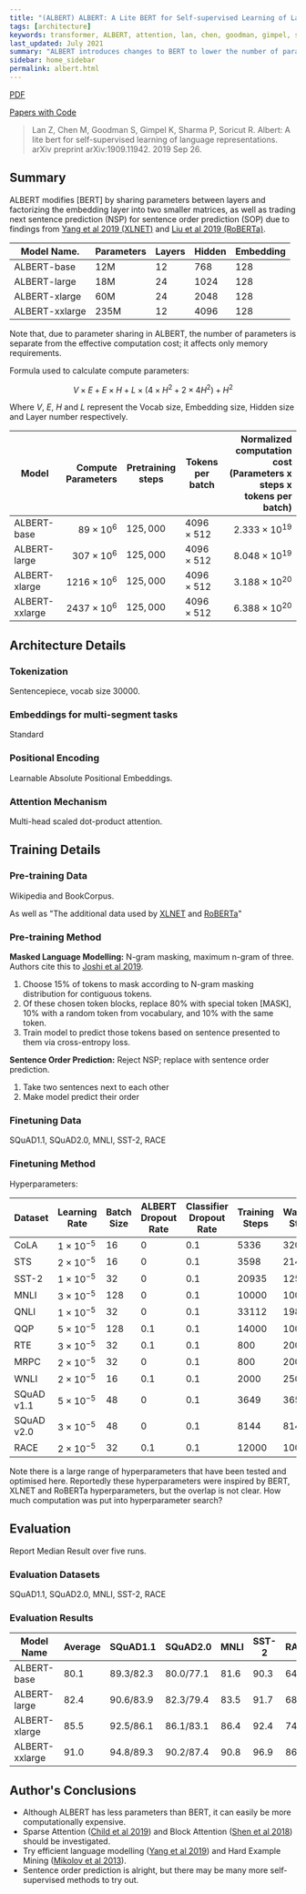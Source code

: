 ```yaml
---
title: "(ALBERT) ALBERT: A Lite BERT for Self-supervised Learning of Language Representations"
tags: [architecture]
keywords: transformer, ALBERT, attention, lan, chen, goodman, gimpel, sharma, soricut, lan et al, 2019, google, google research, toyota, chicago, toyota technological institute at chicago
last_updated: July 2021
summary: "ALBERT introduces changes to BERT to lower the number of parameters."
sidebar: home_sidebar
permalink: albert.html
---
```


[PDF](https://arxiv.org/pdf/1909.11942.pdf)

[Papers with Code](https://paperswithcode.com/paper/albert-a-lite-bert-for-self-supervised)


> Lan Z, Chen M, Goodman S, Gimpel K, Sharma P, Soricut R. Albert: A lite bert for self-supervised learning of language representations. arXiv preprint arXiv:1909.11942. 2019 Sep 26.

## Summary

ALBERT modifies [BERT] by sharing parameters between layers and factorizing the embedding layer into two smaller matrices, as well as trading next sentence prediction (NSP) for sentence order prediction (SOP) due to findings from [Yang et al 2019 (XLNET)][XLNET] and [Liu et al 2019 (RoBERTa)][RoBERTa].

|Model Name.   |Parameters|Layers|Hidden|Embedding|
|--------------|----------|------|------|---------|
|ALBERT-base   |12M       |12    |768   |128      |
|ALBERT-large  |18M       |24    |1024  |128      |
|ALBERT-xlarge |60M       |24    |2048  |128      |
|ALBERT-xxlarge|235M      |12    |4096  |128      |

Note that, due to parameter sharing in ALBERT, the number of parameters is separate from the effective computation cost; it affects only memory requirements.

Formula used to calculate compute parameters:

$$ V \times E + E \times H + L \times (4 \times H^2 + 2 \times 4H^2) + H^2$$

Where $V$, $E$, $H$ and $L$ represent the Vocab size, Embedding size, Hidden size and Layer number respectively.

|Model         |Compute Parameters |Pretraining steps|Tokens per batch |Normalized computation cost (Parameters x steps x tokens per batch)|
|--------------|------------------:|-----------------|-----------------|------------------------------------------------------------------:|
|ALBERT-base   |$89 \times 10^6$   |$125,000$        |$4096 \times 512$|$2.333 \times 10^{19}$ |
|ALBERT-large  |$307 \times 10^6$  |$125,000$        |$4096 \times 512$|$8.048 \times 10^{19}$ |
|ALBERT-xlarge |$1216 \times 10^6$ |$125,000$        |$4096 \times 512$|$3.188 \times 10^{20}$ |
|ALBERT-xxlarge|$2437 \times 10^6$ |$125,000$        |$4096 \times 512$|$6.388 \times 10^{20}$ |

## Architecture Details

### Tokenization

Sentencepiece, vocab size 30000.

### Embeddings for multi-segment tasks

Standard

### Positional Encoding

Learnable Absolute Positional Embeddings.

### Attention Mechanism

Multi-head scaled dot-product attention.

## Training Details

### Pre-training Data

Wikipedia and BookCorpus.

As well as "The additional data used by [XLNET] and [RoBERTa]"

### Pre-training Method

**Masked Language Modelling:**
N-gram masking, maximum n-gram of three. Authors cite this to [Joshi et al 2019].

1. Choose 15% of tokens to mask according to N-gram masking distribution for contiguous tokens.
2. Of these chosen token blocks, replace 80% with special token \[MASK\], 10% with a random token from vocabulary, and 10% with the same token.
3. Train model to predict those tokens based on sentence presented to them via cross-entropy loss.

**Sentence Order Prediction:**
Reject NSP; replace with sentence order prediction.

1. Take two sentences next to each other
2. Make model predict their order

### Finetuning Data

SQuAD1.1, SQuAD2.0, MNLI, SST-2, RACE

### Finetuning Method

Hyperparameters:

| Dataset   | Learning Rate    | Batch Size | ALBERT Dropout Rate | Classifier Dropout Rate | Training Steps | Warmup Steps | Maximum Sequence Length |
|-----------|------------------|------------|---------------------|-------------------------|----------------|--------------|-----------|
| CoLA      |$1 \times 10^{-5}$| 16         | 0                   |        0.1              | 5336           | 320          | 512       |
| STS       |$2 \times 10^{-5}$| 16         | 0                   |        0.1              | 3598           | 214          | 512       |
| SST-2     |$1 \times 10^{-5}$| 32         | 0                   |        0.1              | 20935          | 1256         | 512       |
| MNLI      |$3 \times 10^{-5}$| 128        | 0                   |        0.1              | 10000          | 1000         | 512       |
| QNLI      |$1 \times 10^{-5}$| 32         | 0                   |        0.1              | 33112          | 1986         | 512       |
| QQP       |$5 \times 10^{-5}$| 128        | 0.1                 |        0.1              | 14000          | 1000         | 512       |
| RTE       |$3 \times 10^{-5}$| 32         | 0.1                 |        0.1              | 800            | 200          | 512       |
| MRPC      |$2 \times 10^{-5}$| 32         | 0                   |        0.1              | 800            | 200          | 512       |
| WNLI      |$2 \times 10^{-5}$| 16         | 0.1                 |        0.1              | 2000           | 250          | 512       |
| SQuAD v1.1|$5 \times 10^{-5}$| 48         | 0                   |        0.1              | 3649           | 365          | 384       |
| SQuAD v2.0|$3 \times 10^{-5}$| 48         | 0                   |        0.1              | 8144           | 814          | 512       |
| RACE      |$2 \times 10^{-5}$| 32         | 0.1                 |        0.1              | 12000          | 1000         | 512       |

Note there is a large range of hyperparameters that have been tested and optimised here. Reportedly these hyperparameters were inspired by BERT, XLNET and RoBERTa hyperparameters, but the overlap is not clear. How much computation was put into hyperparameter search?

## Evaluation

Report Median Result over five runs.

### Evaluation Datasets

SQuAD1.1, SQuAD2.0, MNLI, SST-2, RACE

### Evaluation Results

|Model Name      | Average  | SQuAD1.1 | SQuAD2.0 | MNLI     | SST-2    | RACE     |
|----------------|----------|----------|----------|----------|----------|----------|
|ALBERT-base     |80.1      |89.3/82.3 | 80.0/77.1|81.6      |90.3      | 64.0     |
|ALBERT-large    |82.4      |90.6/83.9 | 82.3/79.4|83.5      |91.7      | 68.5     |
|ALBERT-xlarge   |85.5      |92.5/86.1 | 86.1/83.1|86.4      |92.4      | 74.8     |
|ALBERT-xxlarge  |91.0      |94.8/89.3 | 90.2/87.4|90.8      |96.9      | 86.5     |


## Author's Conclusions

* Although ALBERT has less parameters than BERT, it can easily be more computationally expensive. 
* Sparse Attention ([Child et al 2019]) and Block Attention ([Shen et al 2018]) should be investigated.
* Try efficient language modelling ([Yang et al 2019]) and Hard Example Mining ([Mikolov et al 2013]).
* Sentence order prediction is alright, but there may be many more self-supervised methods to try out.


[Mikolov et al 2013]: https://arxiv.org/abs/1310.4546
[Child et al 2019]: https://arxiv.org/abs/1904.10509
[Shen et al 2018]: https://arxiv.org/abs/1804.00857
[Joshi et al 2019]: https://arxiv.org/abs/1907.10529

[Yang et al 2019]: https://arxiv.org/abs/1906.08237
[XLNET]: https://arxiv.org/abs/1906.08237

[RoBERTa]: https://arxiv.org/abs/1907.11692
